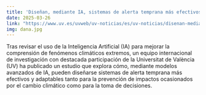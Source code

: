 ```yaml
---
title: 'Diseñan, mediante IA, sistemas de alerta temprana más efectivos para la toma de decisiones frente a los impactos del cambio climático'
date: 2025-03-26
link: "https://www.uv.es/uvweb/uv-noticias/es/uv-noticias/disenan-mediante-ia-sistemas-alerta-temprana-mas-efectivos-toma-decisiones-frente-impactos-del-cambio-climatico-1285973263932/Novetat.html?id=1286425167650&plantilla=UV_Noticies/Page/TPGDetaillNewsAMP"
img: dana.jpg
---
```


Tras revisar el uso de la Inteligencia Artificial (IA) para mejorar la comprensión de fenómenos climáticos extremos, un equipo internacional de investigación con destacada participación de la Universitat de València (UV) ha publicado un estudio que explora cómo, mediante modelos avanzados de IA, pueden diseñarse sistemas de alerta temprana más efectivos y adaptables tanto para la prevención de impactos ocasionados por el cambio climático como para la toma de decisiones.